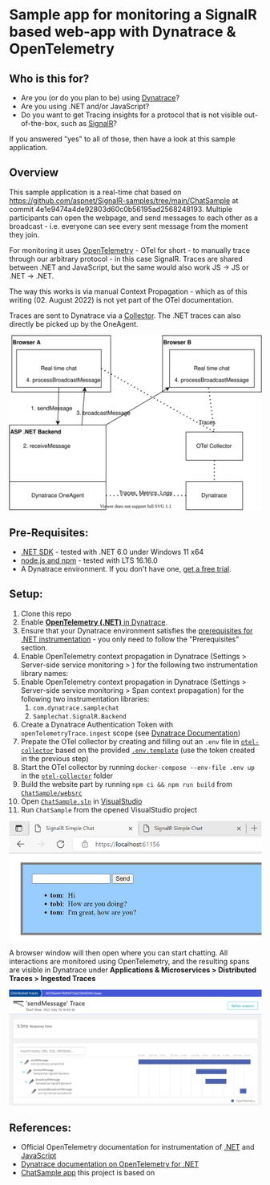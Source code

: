 # Sample app for monitoring a SignalR based web-app with Dynatrace & OpenTelemetry

## Who is this for?

- Are you (or do you plan to be) using [Dynatrace](https://www.dynatrace.com/)?
- Are you using .NET and/or JavaScript?
- Do you want to get Tracing insights for a protocol that is not visible out-of-the-box, such as [SignalR](https://docs.microsoft.com/en-us/aspnet/signalr/overview/getting-started/introduction-to-signalr)?

If you answered "yes" to all of those, then have a look at this sample application.

## Overview

This sample application is a real-time chat based on https://github.com/aspnet/SignalR-samples/tree/main/ChatSample at commit 4e1e9474a4de92803d60c0b56195ad2568248193.
Multiple participants can open the webpage, and send messages to each other as a broadcast - i.e. everyone can see every sent message from the moment they join.

For monitoring it uses [OpenTelemetry](https://opentelemetry.io/docs/) - OTel for short - to manually trace through our arbitrary protocol - in this case SignalR. Traces are shared between .NET and JavaScript, but the same would also work JS -> JS or .NET -> .NET.

The way this works is via manual Context Propagation - which as of this writing (02. August 2022) is not yet part of the OTel documentation.

Traces are sent to Dynatrace via a [Collector](https://opentelemetry.io/docs/concepts/components/#collector). The .NET traces can also directly be picked up by the OneAgent.

![Architecture overview - how do the components of this example relate?](doc-assets/OTel-DotNet-JavaScript.drawio.svg "Architecture overview")

## Pre-Requisites:
- [.NET SDK](https://dotnet.microsoft.com/en-us/download/visual-studio-sdks) - tested with .NET 6.0 under Windows 11 x64
- [node.js and npm](https://nodejs.org/en/download/) - tested with LTS 16.16.0
- A Dynatrace environment. If you don't have one, [get a free trial](https://www.dynatrace.com/trial/).

## Setup:
1. Clone this repo
2. Enable [**OpenTelemetry (.NET)** in Dynatrace](https://www.dynatrace.com/support/help/shortlink/opentelemetry-oneagent#expand--opentelemetry-net--5).
3. Ensure that your Dynatrace environment satisfies the [prerequisites for .NET instrumentation](https://www.dynatrace.com/support/help/shortlink/opent-dotnet#req) - you only need to follow the "Prerequisites" section.
4. Enable OpenTelemetry context propagation in Dynatrace (Settings > Server-side service monitoring > ) for the following two instrumentation library names:
4. Enable OpenTelemetry context propagation in Dynatrace (Settings > Server-side service monitoring > Span context propagation) for the following two instrumentation libraries:
   1. `com.dynatrace.samplechat`
   2. `Samplechat.SignalR.Backend`
5. Create a Dynatrace Authentication Token with `openTelemetryTrace.ingest` scope (see [Dynatrace Documentation](https://www.dynatrace.com/support/help/shortlink/opentelemetry-instrumentation-guide#create-token))
6. Prepate the OTel collector by creating and filling out an `.env` file in [`otel-collector`](otel-collector) based on the provided [`.env.template`](otel-collector/.env.template) (use the token created in the previous step)
7. Start the OTel collector by running `docker-compose --env-file .env up` in the [`otel-collector`](otel-collector) folder
8. Build the website part by running `npm ci && npm run build` from [`ChatSample/websrc`](ChatSample/websrc)
9.  Open [`ChatSample.sln`](ChatSample.sln) in [VisualStudio](https://visualstudio.microsoft.com/vs/)
10. Run `ChatSample` from the opened VisualStudio project

![Screenshot showing how the chat UI of the sample app](doc-assets/chat.png "sample app UI")

A browser window will then open where you can start chatting.
All interactions are monitored using OpenTelemetry, and the resulting spans are visible in Dynatrace under **Applications & Microservices > Distributed Traces > Ingested Traces**

![Screenshot showing how the resulting trace will look like in the Dynatrace UI](doc-assets/trace.png "distributed trace")

## References:
- Official OpenTelemetry documentation for instrumentation of [.NET](https://opentelemetry.io/docs/instrumentation/net/) and [JavaScript](https://opentelemetry.io/docs/instrumentation/js/)
- [Dynatrace documentation on OpenTelemetry for .NET](https://www.dynatrace.com/support/help/shortlink/opent-dotnet)
- [ChatSample app](https://github.com/aspnet/SignalR-samples/tree/main/ChatSample) this project is based on